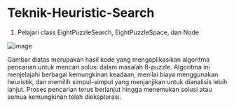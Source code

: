 # Teknik-Heuristic-Search


1. Pelajari class EightPuzzleSearch, EightPuzzleSpace, dan Node

![image](https://github.com/raihanfauzi04/Teknik-Heuristic-Search/assets/125996093/621465ba-77f6-4f85-8762-9a32645da3cc)

Gambar diatas merupakan hasil kode yang mengaplikasikan algoritma pencarian untuk mencari solusi dalam masalah 8-puzzle. Algoritma ini menjelajahi berbagai kemungkinan keadaan, menilai biaya menggunakan heuristik, dan memilih simpul-simpul yang menjanjikan untuk dianalisis lebih lanjut. Proses pencarian terus berlanjut hingga menemukan solusi atau semua kemungkinan telah dieksplorasi.
